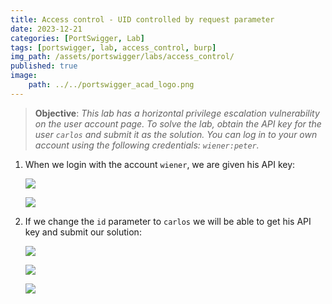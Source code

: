 ```yaml
---
title: Access control - UID controlled by request parameter
date: 2023-12-21
categories: [PortSwigger, Lab]
tags: [portswigger, lab, access_control, burp]
img_path: /assets/portswigger/labs/access_control/
published: true
image:
    path: ../../portswigger_acad_logo.png
---
```


> **Objective**: _This lab has a horizontal privilege escalation vulnerability on the user account page. To solve the lab, obtain the API key for the user `carlos` and submit it as the solution. You can log in to your own account using the following credentials: `wiener:peter`._

1. When we login with the account `wiener`, we are given his API key:

    ![](lab2_api_key_wiener.png)

    ![](lab2_api_key_wiener_burp.png)

2. If we change the `id` parameter to `carlos` we will be able to get his API key and submit our solution:

    ![](lab2_api_key_carlos.png)

    ![](lab2_api_key_carlos_burp.png)

    ![](lab2_solved.png)